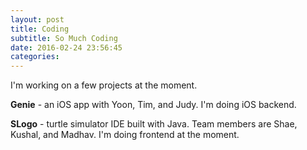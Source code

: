 ```yaml
---
layout: post
title: Coding
subtitle: So Much Coding
date: 2016-02-24 23:56:45
categories:
---
```

I'm working on a few projects at the moment.

**Genie** - an iOS app with Yoon, Tim, and Judy. I'm doing iOS backend.

**SLogo** - turtle simulator IDE built with Java. Team members are Shae, Kushal, and Madhav. I'm doing frontend at the moment.
